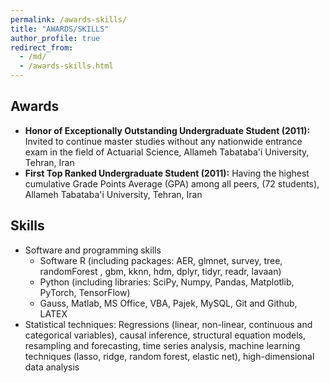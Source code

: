 ```yaml
---
permalink: /awards-skills/
title: "AWARDS/SKILLS"
author_profile: true
redirect_from: 
  - /md/
  - /awards-skills.html
---
```


## Awards ##
* **Honor of Exceptionally Outstanding Undergraduate Student (2011):** Invited to continue master studies without any nationwide entrance exam in the field of Actuarial Science, Allameh Tabataba'i University, Tehran, Iran
* **First Top Ranked Undergraduate Student (2011):** Having the highest cumulative Grade Points Average (GPA) among all peers, (72 students), Allameh Tabataba'i University, Tehran, Iran

## Skills
* Software and programming skills
  * Software R (including packages: AER, glmnet, survey, tree, randomForest , gbm, kknn, hdm, dplyr, tidyr, readr, lavaan)
  * Python (including libraries: SciPy, Numpy, Pandas, Matplotlib, PyTorch, TensorFlow)
  * Gauss, Matlab, MS Office, VBA, Pajek, MySQL, Git and Github, LATEX
* Statistical techniques: Regressions (linear, non-linear, continuous and categorical variables), causal inference, structural equation models, resampling and forecasting, time series analysis, machine learning techniques (lasso, ridge, random forest, elastic net), high-dimensional data analysis